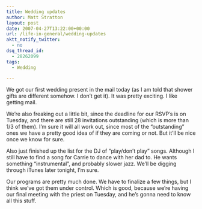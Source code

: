 ```yaml
---
title: Wedding updates
author: Matt Stratton
layout: post
date: 2007-04-27T13:22:00+00:00
url: /life-in-general/wedding-updates
aktt_notify_twitter:
  - no
dsq_thread_id:
  - 28262099
tags:
  - Wedding

---
```

We got our first wedding present in the mail today (as I am told that shower gifts are different somehow. I don&#8217;t get it). It was pretty exciting. I like getting mail.

We&#8217;re also freaking out a little bit, since the deadline for our RSVP&#8217;s is on Tuesday, and there are still 28 invitations outstanding (which is more than 1/3 of them). I&#8217;m sure it will all work out, since most of the &#8220;outstanding&#8221; ones we have a pretty good idea of if they are coming or not. But it&#8217;ll be nice once we know for sure.

Also just finished up the list for the DJ of &#8220;play/don&#8217;t play&#8221; songs. Although I still have to find a song for Carrie to dance with her dad to. He wants something &#8220;instrumental&#8221;, and probably slower jazz. We&#8217;ll be digging through iTunes later tonight, I&#8217;m sure.

Our programs are pretty much done. We have to finalize a few things, but I think we&#8217;ve got them under control. Which is good, because we&#8217;re having our final meeting with the priest on Tuesday, and he&#8217;s gonna need to know all this stuff.